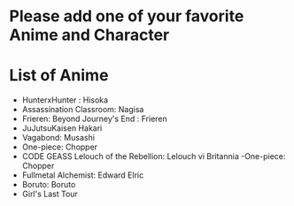 # Please add one of your favorite Anime and Character

# List of Anime
- HunterxHunter : Hisoka
- Assassination Classroom: Nagisa
- Frieren: Beyond Journey's End : Frieren
- JuJutsuKaisen Hakari
- Vagabond: Musashi
- One-piece: Chopper
- CODE GEASS Lelouch of the Rebellion: Lelouch vi Britannia
-One-piece: Chopper
- Fullmetal Alchemist: Edward Elric
- Boruto: Boruto
- Girl's Last Tour
